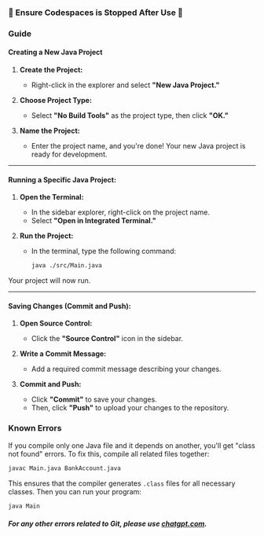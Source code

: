 ### 🚨 Ensure Codespaces is Stopped After Use 🚨

### Guide

#### Creating a New Java Project

1. **Create the Project:**
   - Right-click in the explorer and select **"New Java Project."**

2. **Choose Project Type:**
   - Select **"No Build Tools"** as the project type, then click **"OK."**

3. **Name the Project:**
   - Enter the project name, and you're done! Your new Java project is ready for development.
  
---

#### Running a Specific Java Project:
1. **Open the Terminal:**
   - In the sidebar explorer, right-click on the project name.
   - Select **"Open in Integrated Terminal."**

2. **Run the Project:**
   - In the terminal, type the following command:
     ```bash
     java ./src/Main.java
     ```

Your project will now run.

---

#### Saving Changes (Commit and Push):
1. **Open Source Control:**
   - Click the **"Source Control"** icon in the sidebar.

2. **Write a Commit Message:**
   - Add a required commit message describing your changes.

3. **Commit and Push:**
   - Click **"Commit"** to save your changes.
   - Then, click **"Push"** to upload your changes to the repository.

### Known Errors
If you compile only one Java file and it depends on another, you'll get "class not found" errors. To fix this, compile all related files together:

```bash
javac Main.java BankAccount.java
```

This ensures that the compiler generates `.class` files for all necessary classes. Then you can run your program:

```bash
java Main
```
##### For any other errors related to Git, please use [chatgpt.com](https://chatgpt.com).
